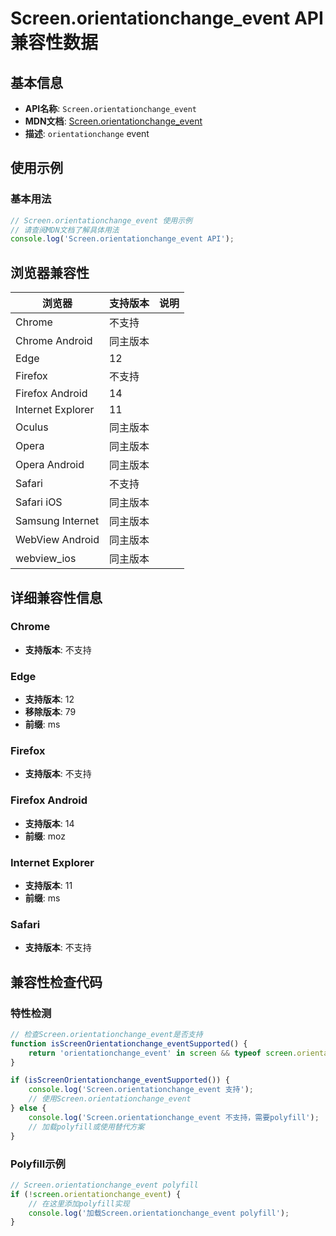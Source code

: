 # Screen.orientationchange_event API 兼容性数据

## 基本信息

- **API名称**: `Screen.orientationchange_event`
- **MDN文档**: [Screen.orientationchange_event](https://developer.mozilla.org/docs/Web/API/Screen/orientationchange_event)
- **描述**: `orientationchange` event

## 使用示例

### 基本用法

```javascript
// Screen.orientationchange_event 使用示例
// 请查阅MDN文档了解具体用法
console.log('Screen.orientationchange_event API');
```

## 浏览器兼容性

| 浏览器 | 支持版本 | 说明 |
|--------|----------|------|
| Chrome | 不支持 |  |
| Chrome Android | 同主版本 |  |
| Edge | 12 |  |
| Firefox | 不支持 |  |
| Firefox Android | 14 |  |
| Internet Explorer | 11 |  |
| Oculus | 同主版本 |  |
| Opera | 同主版本 |  |
| Opera Android | 同主版本 |  |
| Safari | 不支持 |  |
| Safari iOS | 同主版本 |  |
| Samsung Internet | 同主版本 |  |
| WebView Android | 同主版本 |  |
| webview_ios | 同主版本 |  |

## 详细兼容性信息

### Chrome

- **支持版本**: 不支持

### Edge

- **支持版本**: 12
- **移除版本**: 79
- **前缀**: ms

### Firefox

- **支持版本**: 不支持

### Firefox Android

- **支持版本**: 14
- **前缀**: moz

### Internet Explorer

- **支持版本**: 11
- **前缀**: ms

### Safari

- **支持版本**: 不支持

## 兼容性检查代码

### 特性检测

```javascript
// 检查Screen.orientationchange_event是否支持
function isScreenOrientationchange_eventSupported() {
    return 'orientationchange_event' in screen && typeof screen.orientationchange_event === 'function';
}

if (isScreenOrientationchange_eventSupported()) {
    console.log('Screen.orientationchange_event 支持');
    // 使用Screen.orientationchange_event
} else {
    console.log('Screen.orientationchange_event 不支持，需要polyfill');
    // 加载polyfill或使用替代方案
}
```

### Polyfill示例

```javascript
// Screen.orientationchange_event polyfill
if (!screen.orientationchange_event) {
    // 在这里添加polyfill实现
    console.log('加载Screen.orientationchange_event polyfill');
}
```

